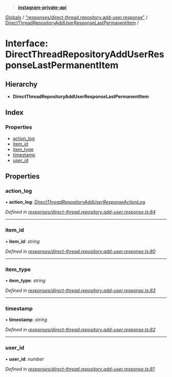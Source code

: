 > **[instagram-private-api](../README.md)**

[Globals](../globals.md) / ["responses/direct-thread.repository.add-user.response"](../modules/_responses_direct_thread_repository_add_user_response_.md) / [DirectThreadRepositoryAddUserResponseLastPermanentItem](_responses_direct_thread_repository_add_user_response_.directthreadrepositoryadduserresponselastpermanentitem.md) /

# Interface: DirectThreadRepositoryAddUserResponseLastPermanentItem

## Hierarchy

* **DirectThreadRepositoryAddUserResponseLastPermanentItem**

## Index

### Properties

* [action_log](_responses_direct_thread_repository_add_user_response_.directthreadrepositoryadduserresponselastpermanentitem.md#action_log)
* [item_id](_responses_direct_thread_repository_add_user_response_.directthreadrepositoryadduserresponselastpermanentitem.md#item_id)
* [item_type](_responses_direct_thread_repository_add_user_response_.directthreadrepositoryadduserresponselastpermanentitem.md#item_type)
* [timestamp](_responses_direct_thread_repository_add_user_response_.directthreadrepositoryadduserresponselastpermanentitem.md#timestamp)
* [user_id](_responses_direct_thread_repository_add_user_response_.directthreadrepositoryadduserresponselastpermanentitem.md#user_id)

## Properties

###  action_log

• **action_log**: *[DirectThreadRepositoryAddUserResponseActionLog](_responses_direct_thread_repository_add_user_response_.directthreadrepositoryadduserresponseactionlog.md)*

*Defined in [responses/direct-thread.repository.add-user.response.ts:84](https://github.com/Nerixyz/instagram-private-api/blob/e5037ee/src/responses/direct-thread.repository.add-user.response.ts#L84)*

___

###  item_id

• **item_id**: *string*

*Defined in [responses/direct-thread.repository.add-user.response.ts:80](https://github.com/Nerixyz/instagram-private-api/blob/e5037ee/src/responses/direct-thread.repository.add-user.response.ts#L80)*

___

###  item_type

• **item_type**: *string*

*Defined in [responses/direct-thread.repository.add-user.response.ts:83](https://github.com/Nerixyz/instagram-private-api/blob/e5037ee/src/responses/direct-thread.repository.add-user.response.ts#L83)*

___

###  timestamp

• **timestamp**: *string*

*Defined in [responses/direct-thread.repository.add-user.response.ts:82](https://github.com/Nerixyz/instagram-private-api/blob/e5037ee/src/responses/direct-thread.repository.add-user.response.ts#L82)*

___

###  user_id

• **user_id**: *number*

*Defined in [responses/direct-thread.repository.add-user.response.ts:81](https://github.com/Nerixyz/instagram-private-api/blob/e5037ee/src/responses/direct-thread.repository.add-user.response.ts#L81)*
